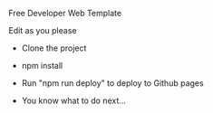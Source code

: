 Free Developer Web Template

Edit as you please

- Clone the project

- npm install

- Run "npm run deploy" to deploy to Github pages

- You know what to do next...
